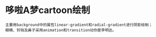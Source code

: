 # 哆啦A梦cartoon绘制
    主要用background中的属性linear-gradient和radial-gradient进行阴影绘制；
    眼睛、铃铛及鼻子采用animation和transition动你是李明达。
